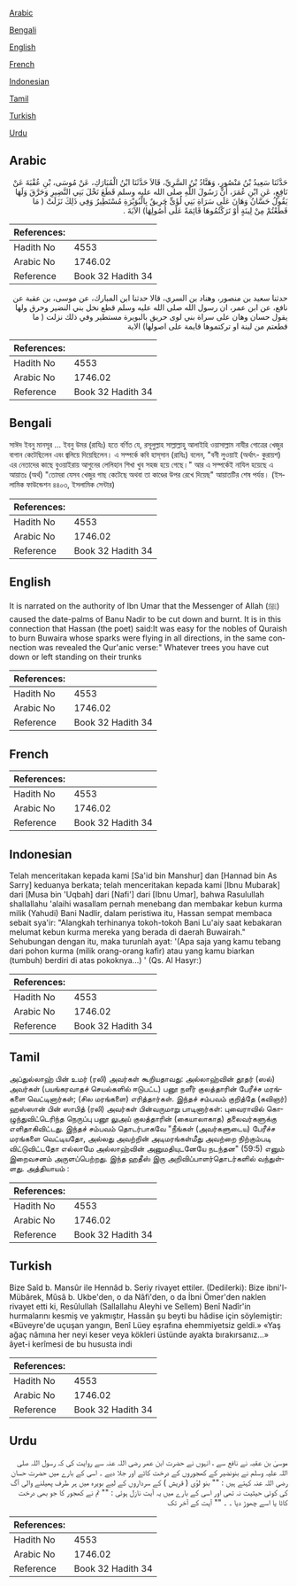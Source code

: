 [Arabic](#arabic)

[Bengali](#bengali)

[English](#english)

[French](#french)

[Indonesian](#indonesian)

[Tamil](#tamil)

[Turkish](#turkish)

[Urdu](#urdu)

## Arabic


<div dir="rtl" lang="ar" style={{fontSize:'larger',backgroundColor:'#f8f9fa',padding:20}}>
حَدَّثَنَا سَعِيدُ بْنُ مَنْصُورٍ، وَهَنَّادُ بْنُ السَّرِيِّ، قَالاَ حَدَّثَنَا ابْنُ الْمُبَارَكِ، عَنْ مُوسَى، بْنِ عُقْبَةَ عَنْ نَافِعٍ، عَنِ ابْنِ عُمَرَ، أَنَّ رَسُولَ اللَّهِ صلى الله عليه وسلم قَطَعَ نَخْلَ بَنِي النَّضِيرِ وَحَرَّقَ وَلَهَا يَقُولُ حَسَّانُ وَهَانَ عَلَى سَرَاةِ بَنِي لُؤَىٍّ حَرِيقٌ بِالْبُوَيْرَةِ مُسْتَطِيرُ وَفِي ذَلِكَ نَزَلَتْ ‏(‏ مَا قَطَعْتُمْ مِنْ لِينَةٍ أَوْ تَرَكْتُمُوهَا قَائِمَةً عَلَى أُصُولِهَا‏)‏ الآيَةَ ‏.‏
</div>
<div style={{backgroundColor:'#f8f9fa',padding:20, marginBottom: 10}}><table> <thead> <tr> <th>References:</th> <th></th> </tr> </thead> <tbody><tr><td>Hadith No</td><td>4553</td></tr><tr><td>Arabic No</td><td>1746.02</td></tr><tr><td>Reference</td><td>Book 32 Hadith 34</td></tr></tbody></table></div>


<div dir="rtl" lang="ar" style={{fontSize:'larger',backgroundColor:'#f8f9fa',padding:20}}>
حدثنا سعيد بن منصور، وهناد بن السري، قالا حدثنا ابن المبارك، عن موسى، بن عقبة عن نافع، عن ابن عمر، ان رسول الله صلى الله عليه وسلم قطع نخل بني النضير وحرق ولها يقول حسان وهان على سراة بني لوى حريق بالبويرة مستطير وفي ذلك نزلت ( ما قطعتم من لينة او تركتموها قايمة على اصولها) الاية
</div>
<div style={{backgroundColor:'#f8f9fa',padding:20, marginBottom: 10}}><table> <thead> <tr> <th>References:</th> <th></th> </tr> </thead> <tbody><tr><td>Hadith No</td><td>4553</td></tr><tr><td>Arabic No</td><td>1746.02</td></tr><tr><td>Reference</td><td>Book 32 Hadith 34</td></tr></tbody></table></div>

## Bengali


<div dir="ltr" lang="bn" style={{fontSize:'larger',backgroundColor:'#f8f9fa',padding:20}}>
সাঈদ ইবনু মানসূর ... ইবনু উমর (রাযিঃ) হতে বর্ণিত যে, রসূলুল্লাহ সাল্লাল্লাহু আলাইহি ওয়াসাল্লাম নাযীর গোত্রের খেজুর বাগান কেটেছিলেন এবং জ্বলিয়ে দিয়েছিলেন। এ সম্পর্কে কবি হাস্‌সান (রাযিঃ) বলেন, "বনী লুওয়াই (অর্থাৎ- কুরায়শ) এর নেতাদের কাছে বুওয়াইরায় আগুনের লেলিহান শিখা খুব সহজ হয়ে গেছে।" আর এ সম্পর্কেই নাযিল হয়েছে এ আয়াতঃ (অর্থ) "তোমরা যেসব খেজুর গাছ কেটেছে অথবা তা কাণ্ডের উপর রেখে দিয়েছ" আয়াতটির শেষ পর্যন্ত। (ইসলামিক ফাউন্ডেশন ৪৪০৩, ইসলামিক সেন্টার)
</div>
<div style={{backgroundColor:'#f8f9fa',padding:20, marginBottom: 10}}><table> <thead> <tr> <th>References:</th> <th></th> </tr> </thead> <tbody><tr><td>Hadith No</td><td>4553</td></tr><tr><td>Arabic No</td><td>1746.02</td></tr><tr><td>Reference</td><td>Book 32 Hadith 34</td></tr></tbody></table></div>

## English


<div dir="ltr" lang="en" style={{fontSize:'larger',backgroundColor:'#f8f9fa',padding:20}}>
It is narrated on the authority of Ibn Umar that the Messenger of Allah (ﷺ) caused the date-palms of Banu Nadir to be cut down and burnt. It is in this connection that Hassan (the poet) said:It was easy for the nobles of Quraish to burn Buwaira whose sparks were flying in all directions, in the same connection was revealed the Qur'anic verse:" Whatever trees you have cut down or left standing on their trunks
</div>
<div style={{backgroundColor:'#f8f9fa',padding:20, marginBottom: 10}}><table> <thead> <tr> <th>References:</th> <th></th> </tr> </thead> <tbody><tr><td>Hadith No</td><td>4553</td></tr><tr><td>Arabic No</td><td>1746.02</td></tr><tr><td>Reference</td><td>Book 32 Hadith 34</td></tr></tbody></table></div>

## French


<div dir="ltr" lang="fr" style={{fontSize:'larger',backgroundColor:'#f8f9fa',padding:20}}>

</div>
<div style={{backgroundColor:'#f8f9fa',padding:20, marginBottom: 10}}><table> <thead> <tr> <th>References:</th> <th></th> </tr> </thead> <tbody><tr><td>Hadith No</td><td>4553</td></tr><tr><td>Arabic No</td><td>1746.02</td></tr><tr><td>Reference</td><td>Book 32 Hadith 34</td></tr></tbody></table></div>

## Indonesian


<div dir="ltr" lang="id" style={{fontSize:'larger',backgroundColor:'#f8f9fa',padding:20}}>
Telah menceritakan kepada kami [Sa'id bin Manshur] dan [Hannad bin As Sarry] keduanya berkata; telah menceritakan kepada kami [Ibnu Mubarak] dari [Musa bin 'Uqbah] dari [Nafi'] dari [Ibnu Umar], bahwa Rasulullah shallallahu 'alaihi wasallam pernah menebang dan membakar kebun kurma milik (Yahudi) Bani Nadlir, dalam peristiwa itu, Hassan sempat membaca sebait sya'ir: "Alangkah terhinanya tokoh-tokoh Bani Lu'aiy saat kebakaran melumat kebun kurma mereka yang berada di daerah Buwairah." Sehubungan dengan itu, maka turunlah ayat: '(Apa saja yang kamu tebang dari pohon kurma (milik orang-orang kafir) atau yang kamu biarkan (tumbuh) berdiri di atas pokoknya...) ' (Qs. Al Hasyr:)
</div>
<div style={{backgroundColor:'#f8f9fa',padding:20, marginBottom: 10}}><table> <thead> <tr> <th>References:</th> <th></th> </tr> </thead> <tbody><tr><td>Hadith No</td><td>4553</td></tr><tr><td>Arabic No</td><td>1746.02</td></tr><tr><td>Reference</td><td>Book 32 Hadith 34</td></tr></tbody></table></div>

## Tamil


<div dir="ltr" lang="ta" style={{fontSize:'larger',backgroundColor:'#f8f9fa',padding:20}}>
அப்துல்லாஹ் பின் உமர் (ரலி) அவர்கள் கூறியதாவது: அல்லாஹ்வின் தூதர் (ஸல்) அவர்கள் (பயங்கரவாதச் செயல்களில் ஈடுபட்ட) பனூ நளீர் குலத்தாரின் பேரீச்ச மரங்களை வெட்டினார்கள்; (சில மரங்களை) எரித்தார்கள். இந்தச் சம்பவம் குறித்தே (கவிஞர்) ஹஸ்ஸான் பின் ஸாபித் (ரலி) அவர்கள் பின்வருமாறு பாடினார்கள்: புவைராவில் கொழுந்துவிட்டெரிந்த நெருப்பு பனூ லுஅய் குலத்தாரின் (கையாலாகாத) தலைவர்களுக்கு எளிதாகிவிட்டது. இந்தச் சம்பவம் தொடர்பாகவே "நீங்கள் (அவர்களுடைய) பேரீச்ச மரங்களை வெட்டியதோ, அல்லது அவற்றின் அடிமரங்கள்மீது அவற்றை நிற்கும்படி விட்டுவிட்டதோ எல்லாமே அல்லாஹ்வின் அனுமதியுடனேயே நடந்தன" (59:5) எனும் இறைவசனம் அருளப்பெற்றது. இந்த ஹதீஸ் இரு அறிவிப்பாளர்தொடர்களில் வந்துள்ளது. அத்தியாயம் :
</div>
<div style={{backgroundColor:'#f8f9fa',padding:20, marginBottom: 10}}><table> <thead> <tr> <th>References:</th> <th></th> </tr> </thead> <tbody><tr><td>Hadith No</td><td>4553</td></tr><tr><td>Arabic No</td><td>1746.02</td></tr><tr><td>Reference</td><td>Book 32 Hadith 34</td></tr></tbody></table></div>

## Turkish


<div dir="ltr" lang="tr" style={{fontSize:'larger',backgroundColor:'#f8f9fa',padding:20}}>
Bize Saîd b. Mansûr ile Hennâd b. Seriy rivayet ettiler. (Dedilerki): Bize ibni'l-Mübârek, Mûsâ b. Ukbe'den, o da Nâfi'den, o da İbni Ömer'den naklen rivayet etti ki, Resûlullah (Sallallahu Aleyhi ve Sellem) Benî Nadîr'in hurmalarını kesmiş ve yakmıştır, Hassân şu beyti bu hâdise için söylemiştir: «Büveyre'de uçuşan yangın, Benî Lüey eşrafına ehemmiyetsiz geldi.» «Yaş ağaç nâmına her neyi keser veya kökleri üstünde ayakta bırakırsanız...» âyet-i kerîmesi de bu hususta indi
</div>
<div style={{backgroundColor:'#f8f9fa',padding:20, marginBottom: 10}}><table> <thead> <tr> <th>References:</th> <th></th> </tr> </thead> <tbody><tr><td>Hadith No</td><td>4553</td></tr><tr><td>Arabic No</td><td>1746.02</td></tr><tr><td>Reference</td><td>Book 32 Hadith 34</td></tr></tbody></table></div>

## Urdu


<div dir="rtl" lang="ur" style={{fontSize:'larger',backgroundColor:'#f8f9fa',padding:20}}>
موسیٰ بن عقبہ نے نافع سے ، انہوں نے حضرت ابن عمر رضی اللہ عنہ سے روایت کی کہ رسول اللہ صلی اللہ علیہ وسلم نے بنونضیر کے کھجوروں کے درخت کاٹے اور جلا دیے ۔ اسی کے بارے میں حضرت حسان رضی اللہ عنہ کہتے ہیں : "" بنو لؤی ( قریش ) کے سرداروں کے لیے بویرہ میں ہر طرف پھیلنے والی آگ کی کوئی حیثیت نہ تھی اور اسی کے بارے میں یہ آیت نازل ہوئی : "" تم نے کھجور کا جو بھی درخت کاٹا یا اسے چھوڑ دیا ۔ ۔ "" آیت کے آخر تک
</div>
<div style={{backgroundColor:'#f8f9fa',padding:20, marginBottom: 10}}><table> <thead> <tr> <th>References:</th> <th></th> </tr> </thead> <tbody><tr><td>Hadith No</td><td>4553</td></tr><tr><td>Arabic No</td><td>1746.02</td></tr><tr><td>Reference</td><td>Book 32 Hadith 34</td></tr></tbody></table></div>